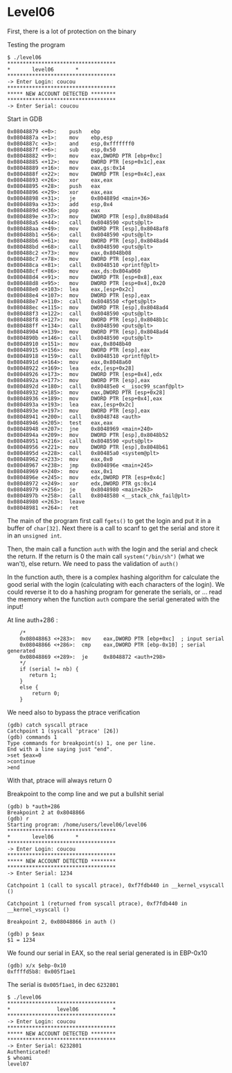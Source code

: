# Level06

First, there is a lot of protection on the binary

Testing the program

    $ ./level06 
    ***********************************
    *		level06		  *
    ***********************************
    -> Enter Login: coucou
    ***********************************
    ***** NEW ACCOUNT DETECTED ********
    ***********************************
    -> Enter Serial: coucou

Start in GDB

    0x08048879 <+0>:	push   ebp
    0x0804887a <+1>:	mov    ebp,esp
    0x0804887c <+3>:	and    esp,0xfffffff0
    0x0804887f <+6>:	sub    esp,0x50
    0x08048882 <+9>:	mov    eax,DWORD PTR [ebp+0xc]
    0x08048885 <+12>:	mov    DWORD PTR [esp+0x1c],eax
    0x08048889 <+16>:	mov    eax,gs:0x14
    0x0804888f <+22>:	mov    DWORD PTR [esp+0x4c],eax
    0x08048893 <+26>:	xor    eax,eax
    0x08048895 <+28>:	push   eax
    0x08048896 <+29>:	xor    eax,eax
    0x08048898 <+31>:	je     0x804889d <main+36>
    0x0804889a <+33>:	add    esp,0x4
    0x0804889d <+36>:	pop    eax
    0x0804889e <+37>:	mov    DWORD PTR [esp],0x8048ad4
    0x080488a5 <+44>:	call   0x8048590 <puts@plt>
    0x080488aa <+49>:	mov    DWORD PTR [esp],0x8048af8
    0x080488b1 <+56>:	call   0x8048590 <puts@plt>
    0x080488b6 <+61>:	mov    DWORD PTR [esp],0x8048ad4
    0x080488bd <+68>:	call   0x8048590 <puts@plt>
    0x080488c2 <+73>:	mov    eax,0x8048b08
    0x080488c7 <+78>:	mov    DWORD PTR [esp],eax
    0x080488ca <+81>:	call   0x8048510 <printf@plt>
    0x080488cf <+86>:	mov    eax,ds:0x804a060
    0x080488d4 <+91>:	mov    DWORD PTR [esp+0x8],eax
    0x080488d8 <+95>:	mov    DWORD PTR [esp+0x4],0x20
    0x080488e0 <+103>:	lea    eax,[esp+0x2c]
    0x080488e4 <+107>:	mov    DWORD PTR [esp],eax
    0x080488e7 <+110>:	call   0x8048550 <fgets@plt>
    0x080488ec <+115>:	mov    DWORD PTR [esp],0x8048ad4
    0x080488f3 <+122>:	call   0x8048590 <puts@plt>
    0x080488f8 <+127>:	mov    DWORD PTR [esp],0x8048b1c
    0x080488ff <+134>:	call   0x8048590 <puts@plt>
    0x08048904 <+139>:	mov    DWORD PTR [esp],0x8048ad4
    0x0804890b <+146>:	call   0x8048590 <puts@plt>
    0x08048910 <+151>:	mov    eax,0x8048b40
    0x08048915 <+156>:	mov    DWORD PTR [esp],eax
    0x08048918 <+159>:	call   0x8048510 <printf@plt>
    0x0804891d <+164>:	mov    eax,0x8048a60
    0x08048922 <+169>:	lea    edx,[esp+0x28]
    0x08048926 <+173>:	mov    DWORD PTR [esp+0x4],edx
    0x0804892a <+177>:	mov    DWORD PTR [esp],eax
    0x0804892d <+180>:	call   0x80485e0 <__isoc99_scanf@plt>
    0x08048932 <+185>:	mov    eax,DWORD PTR [esp+0x28]
    0x08048936 <+189>:	mov    DWORD PTR [esp+0x4],eax
    0x0804893a <+193>:	lea    eax,[esp+0x2c]
    0x0804893e <+197>:	mov    DWORD PTR [esp],eax
    0x08048941 <+200>:	call   0x8048748 <auth>
    0x08048946 <+205>:	test   eax,eax
    0x08048948 <+207>:	jne    0x8048969 <main+240>
    0x0804894a <+209>:	mov    DWORD PTR [esp],0x8048b52
    0x08048951 <+216>:	call   0x8048590 <puts@plt>
    0x08048956 <+221>:	mov    DWORD PTR [esp],0x8048b61
    0x0804895d <+228>:	call   0x80485a0 <system@plt>
    0x08048962 <+233>:	mov    eax,0x0
    0x08048967 <+238>:	jmp    0x804896e <main+245>
    0x08048969 <+240>:	mov    eax,0x1
    0x0804896e <+245>:	mov    edx,DWORD PTR [esp+0x4c]
    0x08048972 <+249>:	xor    edx,DWORD PTR gs:0x14
    0x08048979 <+256>:	je     0x8048980 <main+263>
    0x0804897b <+258>:	call   0x8048580 <__stack_chk_fail@plt>
    0x08048980 <+263>:	leave  
    0x08048981 <+264>:	ret

The main of the program first call `fgets()` to get the login and put it in a buffer of `char[32]`. Next there is a call to scanf to get the serial and store it in an `unsigned int`.

Then, the main call a function `auth` with the login and the serial and check the return. If the return is 0 the main call `system("/bin/sh")` (what we wan't), else return. We need to pass the validation of `auth()`

In the function auth, there is a complex hashing algorithm for calculate the good serial with the login (calculating with each characters of the login). We could reverse it to do a hashing program for generate the serials, or ... read the memory when the function `auth` compare the serial generated with the input!

At line auth+286 :

        /*
        0x08048863 <+283>:	mov    eax,DWORD PTR [ebp+0xc]  ; input serial
        0x08048866 <+286>:	cmp    eax,DWORD PTR [ebp-0x10] ; serial generated
        0x08048869 <+289>:	je     0x8048872 <auth+298>
        */
        if (serial != nb) {
           return 1;
        }
        else {
            return 0;
        }

We need also to bypass the ptrace verification

    (gdb) catch syscall ptrace
    Catchpoint 1 (syscall 'ptrace' [26])
    (gdb) commands 1
    Type commands for breakpoint(s) 1, one per line.
    End with a line saying just "end".
    >set $eax=0
    >continue
    >end

With that, ptrace will always return 0

Breakpoint to the comp line and we put a bullshit serial

    (gdb) b *auth+286
    Breakpoint 2 at 0x8048866
    (gdb) r
    Starting program: /home/users/level06/level06 
    ***********************************
    *		level06		  *
    ***********************************
    -> Enter Login: coucou
    ***********************************
    ***** NEW ACCOUNT DETECTED ********
    ***********************************
    -> Enter Serial: 1234

    Catchpoint 1 (call to syscall ptrace), 0xf7fdb440 in __kernel_vsyscall ()

    Catchpoint 1 (returned from syscall ptrace), 0xf7fdb440 in __kernel_vsyscall ()

    Breakpoint 2, 0x08048866 in auth ()

    (gdb) p $eax
    $1 = 1234

We found our serial in EAX, so the real serial generated is in EBP-0x10

    (gdb) x/x $ebp-0x10
    0xffffd5b8:	0x005f1ae1

The serial is `0x005f1ae1`, in dec `6232801`

    $ ./level06 
    ***********************************
    *	        	level06	          *
    ***********************************
    -> Enter Login: coucou
    ***********************************
    ***** NEW ACCOUNT DETECTED ********
    ***********************************
    -> Enter Serial: 6232801
    Authenticated!
    $ whoami
    level07